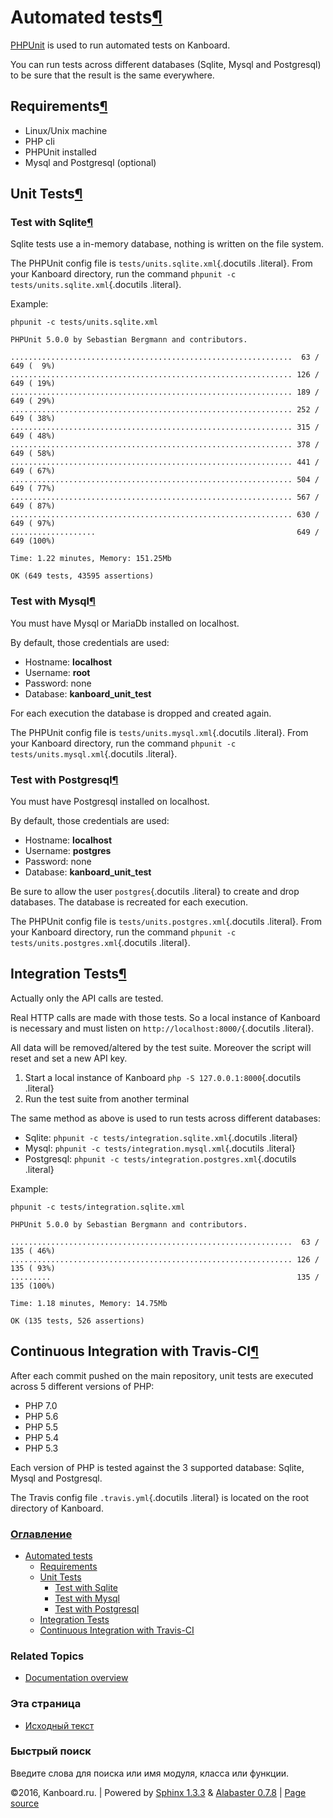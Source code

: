 Automated tests[¶](#automated-tests "Ссылка на этот заголовок")
===============================================================

[PHPUnit](https://phpunit.de/) is used to run automated tests on
Kanboard.

You can run tests across different databases (Sqlite, Mysql and
Postgresql) to be sure that the result is the same everywhere.

Requirements[¶](#requirements "Ссылка на этот заголовок")
---------------------------------------------------------

-   Linux/Unix machine
-   PHP cli
-   PHPUnit installed
-   Mysql and Postgresql (optional)

Unit Tests[¶](#unit-tests "Ссылка на этот заголовок")
-----------------------------------------------------

### Test with Sqlite[¶](#test-with-sqlite "Ссылка на этот заголовок")

Sqlite tests use a in-memory database, nothing is written on the file
system.

The PHPUnit config file is `tests/units.sqlite.xml`{.docutils .literal}.
From your Kanboard directory, run the command
`phpunit -c tests/units.sqlite.xml`{.docutils .literal}.

Example:

    phpunit -c tests/units.sqlite.xml

    PHPUnit 5.0.0 by Sebastian Bergmann and contributors.

    ...............................................................  63 / 649 (  9%)
    ............................................................... 126 / 649 ( 19%)
    ............................................................... 189 / 649 ( 29%)
    ............................................................... 252 / 649 ( 38%)
    ............................................................... 315 / 649 ( 48%)
    ............................................................... 378 / 649 ( 58%)
    ............................................................... 441 / 649 ( 67%)
    ............................................................... 504 / 649 ( 77%)
    ............................................................... 567 / 649 ( 87%)
    ............................................................... 630 / 649 ( 97%)
    ...................                                             649 / 649 (100%)

    Time: 1.22 minutes, Memory: 151.25Mb

    OK (649 tests, 43595 assertions)

### Test with Mysql[¶](#test-with-mysql "Ссылка на этот заголовок")

You must have Mysql or MariaDb installed on localhost.

By default, those credentials are used:

-   Hostname: **localhost**
-   Username: **root**
-   Password: none
-   Database: **kanboard\_unit\_test**

For each execution the database is dropped and created again.

The PHPUnit config file is `tests/units.mysql.xml`{.docutils .literal}.
From your Kanboard directory, run the command
`phpunit -c tests/units.mysql.xml`{.docutils .literal}.

### Test with Postgresql[¶](#test-with-postgresql "Ссылка на этот заголовок")

You must have Postgresql installed on localhost.

By default, those credentials are used:

-   Hostname: **localhost**
-   Username: **postgres**
-   Password: none
-   Database: **kanboard\_unit\_test**

Be sure to allow the user `postgres`{.docutils .literal} to create and
drop databases. The database is recreated for each execution.

The PHPUnit config file is `tests/units.postgres.xml`{.docutils
.literal}. From your Kanboard directory, run the command
`phpunit -c tests/units.postgres.xml`{.docutils .literal}.

Integration Tests[¶](#integration-tests "Ссылка на этот заголовок")
-------------------------------------------------------------------

Actually only the API calls are tested.

Real HTTP calls are made with those tests. So a local instance of
Kanboard is necessary and must listen on
`http://localhost:8000/`{.docutils .literal}.

All data will be removed/altered by the test suite. Moreover the script
will reset and set a new API key.

1.  Start a local instance of Kanboard `php -S 127.0.0.1:8000`{.docutils
    .literal}
2.  Run the test suite from another terminal

The same method as above is used to run tests across different
databases:

-   Sqlite: `phpunit -c tests/integration.sqlite.xml`{.docutils
    .literal}
-   Mysql: `phpunit -c tests/integration.mysql.xml`{.docutils .literal}
-   Postgresql: `phpunit -c tests/integration.postgres.xml`{.docutils
    .literal}

Example:

    phpunit -c tests/integration.sqlite.xml

    PHPUnit 5.0.0 by Sebastian Bergmann and contributors.

    ...............................................................  63 / 135 ( 46%)
    ............................................................... 126 / 135 ( 93%)
    .........                                                       135 / 135 (100%)

    Time: 1.18 minutes, Memory: 14.75Mb

    OK (135 tests, 526 assertions)

Continuous Integration with Travis-CI[¶](#continuous-integration-with-travis-ci "Ссылка на этот заголовок")
-----------------------------------------------------------------------------------------------------------

After each commit pushed on the main repository, unit tests are executed
across 5 different versions of PHP:

-   PHP 7.0
-   PHP 5.6
-   PHP 5.5
-   PHP 5.4
-   PHP 5.3

Each version of PHP is tested against the 3 supported database: Sqlite,
Mysql and Postgresql.

The Travis config file `.travis.yml`{.docutils .literal} is located on
the root directory of Kanboard.

### [Оглавление](index.html)

-   [Automated tests](#)
    -   [Requirements](#requirements)
    -   [Unit Tests](#unit-tests)
        -   [Test with Sqlite](#test-with-sqlite)
        -   [Test with Mysql](#test-with-mysql)
        -   [Test with Postgresql](#test-with-postgresql)
    -   [Integration Tests](#integration-tests)
    -   [Continuous Integration with
        Travis-CI](#continuous-integration-with-travis-ci)

### Related Topics

-   [Documentation overview](index.html)

### Эта страница

-   [Исходный текст](_sources/tests.txt)

### Быстрый поиск

Введите слова для поиска или имя модуля, класса или функции.

©2016, Kanboard.ru. | Powered by [Sphinx 1.3.3](http://sphinx-doc.org/)
& [Alabaster 0.7.8](https://github.com/bitprophet/alabaster) | [Page
source](_sources/tests.txt)
